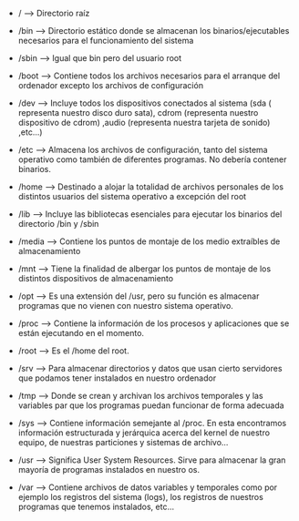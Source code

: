 

- / --> Directorio raíz

- /bin --> Directorio estático donde se almacenan los binarios/ejecutables necesarios para el funcionamiento del sistema

- /sbin --> Igual que bin pero del usuario root

- /boot --> Contiene todos los archivos necesarios para el arranque del ordenador excepto los archivos de configuración

- /dev --> Incluye todos los dispositivos conectados al sistema (sda ( representa nuestro disco duro sata), cdrom (representa nuestro dispositivo de cdrom) ,audio (representa nuestra tarjeta de sonido) ,etc...)

- /etc --> Almacena los archivos de configuración, tanto del sistema operativo como también de diferentes programas. No debería contener binarios.

- /home --> Destinado a alojar la totalidad de archivos personales de los distintos usuarios del sistema operativo a excepción del root

- /lib --> Incluye las bibliotecas esenciales para ejecutar los binarios del directorio /bin y /sbin 

- /media --> Contiene los puntos de montaje de los medio extraíbles de almacenamiento

- /mnt --> Tiene la finalidad de albergar los puntos de montaje de los distintos dispositivos de almacenamiento

- /opt --> Es una extensión del /usr, pero su función es almacenar programas que no vienen con nuestro sistema operativo.

- /proc --> Contiene la información de los procesos y aplicaciones que se están ejecutando en el momento.

- /root --> Es el /home del root. 

- /srv --> Para almacenar directorios y datos que usan cierto servidores que podamos tener instalados en nuestro ordenador

- /tmp --> Donde se crean y archivan los archivos temporales y las variables par que los programas puedan funcionar de forma adecuada

- /sys --> Contiene información semejante al /proc. En esta encontramos información estructurada y jerárquica acerca del kernel de nuestro equipo, de nuestras particiones y sistemas de archivo... 

- /usr --> Significa User System Resources. Sirve para almacenar la gran mayoría de programas instalados en nuestro os.

- /var --> Contiene archivos de datos variables y temporales como por ejemplo los registros del sistema (logs), los registros de nuestros programas que tenemos instalados, etc...

